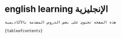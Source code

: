 # english learning الإنجليزية 
 
```{info}
هذه الصفحة تحتوي على بعض الدروس المقدمة بالأكاديمية

```
 

 
```{tableofcontents}```
